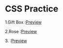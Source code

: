 <h1>CSS Practice</h1>
<p>1.Gift Box  :<a href="https://kiranolichhetri.github.io/CSS/Gift%20Box/">Preview</a></p>
<p>2.Rose  :<a href="https://kiranolichhetri.github.io/CSS/Rose/">Preview</a></p>
<p>3.  :<a href="https://kiranolichhetri.github.io/CSS/LoginForm/">Preview</a></p>
